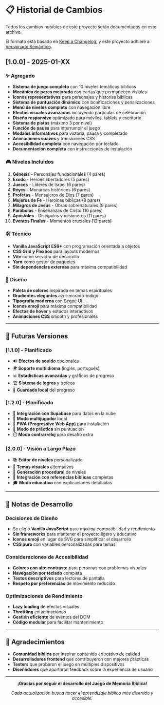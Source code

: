 # 📋 Historial de Cambios

Todos los cambios notables de este proyecto serán documentados en este archivo.

El formato está basado en [Keep a Changelog](https://keepachangelog.com/es-ES/1.0.0/),
y este proyecto adhiere a [Versionado Semántico](https://semver.org/lang/es/).

## [1.0.0] - 2025-01-XX

### ✨ Agregado
- **Sistema de juego completo** con 10 niveles temáticos bíblicos
- **Mecánica de pares mejorada** con cartas que permanecen visibles
- **Iconos representativos** para personajes y historias bíblicas
- **Sistema de puntuación dinámico** con bonificaciones y penalizaciones
- **Menú de niveles completo** con navegación libre
- **Efectos visuales avanzados** incluyendo partículas de celebración
- **Diseño responsive** optimizado para móviles, tablets y escritorio
- **Sistema de pistas** (máximo 3 por nivel)
- **Función de pausa** para interrumpir el juego
- **Modales informativos** para victoria, pausa y completado
- **Animaciones suaves** y transiciones CSS
- **Accesibilidad completa** con navegación por teclado
- **Documentación completa** con instrucciones de instalación

### 🎮 Niveles Incluidos
1. **Génesis** - Personajes fundacionales (4 pares)
2. **Éxodo** - Héroes libertadores (5 pares)
3. **Jueces** - Líderes de Israel (6 pares)
4. **Reyes** - Monarcas históricos (6 pares)
5. **Profetas** - Mensajeros de Dios (7 pares)
6. **Mujeres de Fe** - Heroínas bíblicas (8 pares)
7. **Milagros de Jesús** - Obras sobrenaturales (9 pares)
8. **Parábolas** - Enseñanzas de Cristo (10 pares)
9. **Apóstoles** - Discípulos y misioneros (11 pares)
10. **Eventos Finales** - Momentos cruciales (12 pares)

### 🛠 Técnico
- **Vanilla JavaScript ES6+** con programación orientada a objetos
- **CSS Grid y Flexbox** para layouts modernos
- **Vite** como servidor de desarrollo
- **Yarn** como gestor de paquetes
- **Sin dependencias externas** para máxima compatibilidad

### 🎨 Diseño
- **Paleta de colores** inspirada en temas espirituales
- **Gradientes elegantes** azul-morado-índigo
- **Tipografía moderna** con Segoe UI
- **Iconos emoji** para máxima compatibilidad
- **Efectos de hover** y estados interactivos
- **Animaciones CSS** smooth y profesionales

---

## 🔮 Futuras Versiones

### [1.1.0] - Planificado
- 🔊 **Efectos de sonido** opcionales
- 🌍 **Soporte multiidioma** (inglés, portugués)
- 📊 **Estadísticas avanzadas** y gráficos de progreso
- 🏆 **Sistema de logros** y trofeos
- 💾 **Guardado local** del progreso

### [1.2.0] - Planificado
- 🔗 **Integración con Supabase** para datos en la nube
- 👥 **Modo multijugador** local
- 📱 **PWA (Progressive Web App)** para instalación
- 🎯 **Modo de práctica** sin puntuación
- ⏱️ **Modo contrarreloj** para desafío extra

### [2.0.0] - Visión a Largo Plazo
- 📚 **Editor de niveles** personalizado
- 🎨 **Temas visuales** alternativos
- 🔄 **Generación procedural** de niveles
- 📖 **Integración con referencias bíblicas** completas
- 🎓 **Modo educativo** con explicaciones detalladas

---

## 📝 Notas de Desarrollo

### **Decisiones de Diseño**
- Se eligió **Vanilla JavaScript** para máxima compatibilidad y rendimiento
- **Sin frameworks** para mantener el proyecto ligero y educativo
- **Iconos emoji** en lugar de SVG para simplificar el desarrollo
- **CSS puro** con variables personalizadas para temas

### **Consideraciones de Accesibilidad**
- **Colores con alto contraste** para personas con problemas visuales
- **Navegación por teclado** completa
- **Textos descriptivos** para lectores de pantalla
- **Respeto por preferencias** de movimiento reducido

### **Optimizaciones de Rendimiento**
- **Lazy loading** de efectos visuales
- **Throttling** en animaciones
- **Gestión eficiente** de eventos del DOM
- **Código modular** para facilitar mantenimiento

---

## 🙏 Agradecimientos

- **Comunidad bíblica** por inspirar contenido educativo de calidad
- **Desarrolladores frontend** que contribuyeron con mejores prácticas
- **Testers** que probaron el juego en múltiples dispositivos
- **Diseñadores** que aportaron feedback sobre la experiencia de usuario

---

<div align="center">

**¡Gracias por seguir el desarrollo del Juego de Memoria Bíblica!**

*Cada actualización busca hacer el aprendizaje bíblico más divertido y accesible.*

</div>
